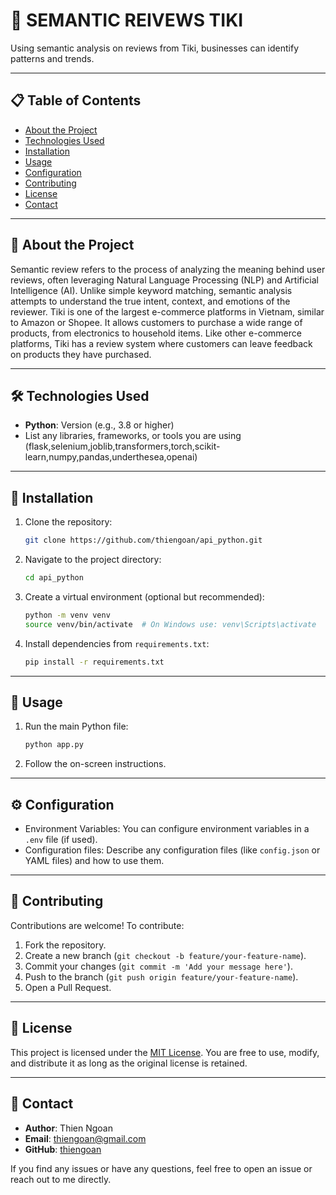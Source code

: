 # 📘 SEMANTIC REIVEWS TIKI

Using semantic analysis on reviews from Tiki, businesses can identify patterns and trends.

---

## 📋 Table of Contents

- [About the Project](#about-the-project)
- [Technologies Used](#technologies-used)
- [Installation](#installation)
- [Usage](#usage)
- [Configuration](#configuration)
- [Contributing](#contributing)
- [License](#license)
- [Contact](#contact)

---

## 📖 About the Project

Semantic review refers to the process of analyzing the meaning behind user reviews, often leveraging Natural Language Processing (NLP) and Artificial Intelligence (AI). Unlike simple keyword matching, semantic analysis attempts to understand the true intent, context, and emotions of the reviewer.
Tiki is one of the largest e-commerce platforms in Vietnam, similar to Amazon or Shopee. It allows customers to purchase a wide range of products, from electronics to household items. Like other e-commerce platforms, Tiki has a review system where customers can leave feedback on products they have purchased.

---

## 🛠️ Technologies Used

- **Python**: Version (e.g., 3.8 or higher)
- List any libraries, frameworks, or tools you are using (flask,selenium,joblib,transformers,torch,scikit-learn,numpy,pandas,underthesea,openai)

---

## 🚀 Installation

1. Clone the repository:
   ```bash
   git clone https://github.com/thiengoan/api_python.git
   ```
2. Navigate to the project directory:
   ```bash
   cd api_python
   ```
3. Create a virtual environment (optional but recommended):
   ```bash
   python -m venv venv
   source venv/bin/activate  # On Windows use: venv\Scripts\activate
   ```
4. Install dependencies from `requirements.txt`:
   ```bash
   pip install -r requirements.txt
   ```

---

## 📘 Usage

1. Run the main Python file:
   ```bash
   python app.py
   ```
2. Follow the on-screen instructions.

---

## ⚙️ Configuration

- Environment Variables: You can configure environment variables in a `.env` file (if used).
- Configuration files: Describe any configuration files (like `config.json` or YAML files) and how to use them.

---

## 🤝 Contributing

Contributions are welcome! To contribute:

1. Fork the repository.
2. Create a new branch (`git checkout -b feature/your-feature-name`).
3. Commit your changes (`git commit -m 'Add your message here'`).
4. Push to the branch (`git push origin feature/your-feature-name`).
5. Open a Pull Request.

---

## 📜 License

This project is licensed under the [MIT License](https://opensource.org/licenses/MIT). You are free to use, modify, and distribute it as long as the original license is retained.

---

## 📧 Contact

- **Author**: Thien Ngoan
- **Email**: [thiengoan@gmail.com](mailto\:thiengoan@gmail.com)
- **GitHub**: [thiengoan](https://github.com/thiengoan)

If you find any issues or have any questions, feel free to open an issue or reach out to me directly.
